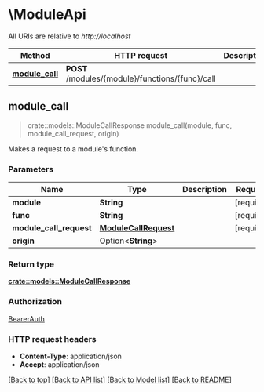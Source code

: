 # \ModuleApi

All URIs are relative to *http://localhost*

Method | HTTP request | Description
------------- | ------------- | -------------
[**module_call**](ModuleApi.md#module_call) | **POST** /modules/{module}/functions/{func}/call | 



## module_call

> crate::models::ModuleCallResponse module_call(module, func, module_call_request, origin)


Makes a request to a module's function. 

### Parameters


Name | Type | Description  | Required | Notes
------------- | ------------- | ------------- | ------------- | -------------
**module** | **String** |  | [required] |
**func** | **String** |  | [required] |
**module_call_request** | [**ModuleCallRequest**](ModuleCallRequest.md) |  | [required] |
**origin** | Option<**String**> |  |  |

### Return type

[**crate::models::ModuleCallResponse**](ModuleCallResponse.md)

### Authorization

[BearerAuth](../README.md#BearerAuth)

### HTTP request headers

- **Content-Type**: application/json
- **Accept**: application/json

[[Back to top]](#) [[Back to API list]](../README.md#documentation-for-api-endpoints) [[Back to Model list]](../README.md#documentation-for-models) [[Back to README]](../README.md)

